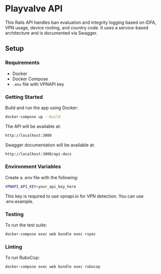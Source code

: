 # Playvalve API

This Rails API handles ban evaluation and integrity logging based on IDFA, VPN usage, device rooting, and country code. It uses a service-based architecture and is documented via Swagger.

## Setup

### Requirements

- Docker
- Docker Compose
- `.env` file with VPNAPI key

### Getting Started

Build and run the app using Docker:

```BASH
docker-compose up --build
```

The API will be available at:

```BASH
http://localhost:3000
```

Swagger documentation will be available at:

```BASH
http://localhost:3000/api-docs
```

### Environment Variables

Create a .env file with the following:

```BASH
VPNAPI_API_KEY=your_api_key_here
```

This key is required to use vpnapi.io for VPN detection. You can use .env.example.

### Testing

To run the test suite:

```BASH
docker-compose exec web bundle exec rspec
```

### Linting

To run RuboCop:

```BASH
docker-compose exec web bundle exec rubocop
```
